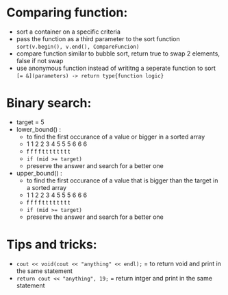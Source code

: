 # Comparing function:
- sort a container on a specific criteria
- pass the function as a third parameter to the sort function ```sort(v.begin(), v.end(), CompareFuncion)```
- compare function similar to bubble sort, return true to swap 2 elements, false if not swap
- use anonymous function instead of writitng a seperate function to sort ```[= &](parameters) -> return type{function logic}```
# Binary search:
- target = 5
- lower_bound() :
  - to find the first occurance of a value or bigger in a sorted array
  - 1 1 2 2 3 4 5 5 5 6 6 6
  - f f f f t t t t t t t t
  - ```if (mid >= target)```
  - preserve the answer and search for a better one
- upper_bound() :
  - to find the first occurance of a value that is bigger than the target in a sorted array
  - 1 1 2 2 3 4 5 5 5 6 6 6
  - f f f f t t t t t t t t
  - ```if (mid >= target)```
  - preserve the answer and search for a better one







# Tips and tricks:
- ```cout << void(cout << "anything" << endl);``` = to return void and print in the same statement
- ```return cout << "anything", 19;``` = return intger and print in the same statement